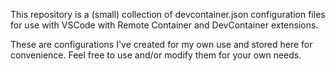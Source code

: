 This repository is a (small) collection of devcontainer.json configuration files
for use with VSCode with Remote Container and DevContainer extensions.

These are configurations I've created for my own use and stored here for convenience. 
Feel free to use and/or modify them for your own needs.